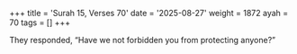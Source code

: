 +++
title = 'Surah 15, Verses 70'
date = '2025-08-27'
weight = 1872
ayah = 70
tags = []
+++

They responded, “Have we not forbidden you from protecting anyone?”